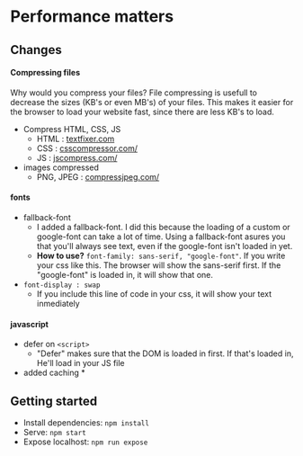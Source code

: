 # Performance matters

## Changes

#### Compressing files
Why would you compress your files?
File compressing is usefull to decrease the sizes (KB's or even MB's) of your files. This makes it easier for the browser to load your website fast, since there are less KB's to load.

* Compress HTML, CSS, JS
  * HTML : [textfixer.com](https://www.textfixer.com/html/compress-html-compression.php)
  * CSS : [csscompressor.com/](https://csscompressor.com/)
  * JS : [jscompress.com/](https://jscompress.com/)
* images compressed
  * PNG, JPEG : [compressjpeg.com/](http://compressjpeg.com/)

#### fonts
* fallback-font
  * I added a fallback-font. I did this because the loading of a custom or google-font can take a lot of time. Using a fallback-font asures you that you'll always see text, even if the google-font isn't loaded in yet.
  * **How to use?** `font-family: sans-serif, "google-font"`. If you write your css like this. The browser will show the sans-serif first. If the "google-font" is loaded in, it will show that one.
* `font-display : swap`
  * If you include this line of code in your css, it will show your text inmediately

#### javascript
* defer on `<script>`
  * "Defer" makes sure that the DOM is loaded in first. If that's loaded in, He'll load in your JS file
* added caching
  * 


## Getting started

- Install dependencies: `npm install`
- Serve: `npm start`
- Expose localhost: `npm run expose`
